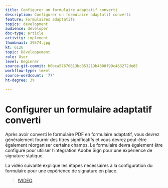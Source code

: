 ```yaml
---
title: Configurer un formulaire adaptatif converti
description: Configurer un formulaire adaptatif converti
feature: Formulaires adaptatifs
topics: development
audience: developer
doc-type: article
activity: implement
thumbnail: 39574.jpg
kt: 6126
topic: Développement
role: User
level: Beginner
source-git-commit: b0bca57676813bd353213b4808f99c463272de85
workflow-type: tm+mt
source-wordcount: '77'
ht-degree: 3%

---
```


# Configurer un formulaire adaptatif converti

Après avoir converti le formulaire PDF en formulaire adaptatif, vous devrez généralement fournir des titres significatifs et vous devrez peut-être également réorganiser certains champs. Le formulaire devra également être configuré pour utiliser l’intégration Adobe Sign pour une expérience de signature statique.

La vidéo suivante explique les étapes nécessaires à la configuration du formulaire pour une expérience de signature en place.

>[!VIDEO](https://video.tv.adobe.com/v/39574/?quality=9&learn=on)

